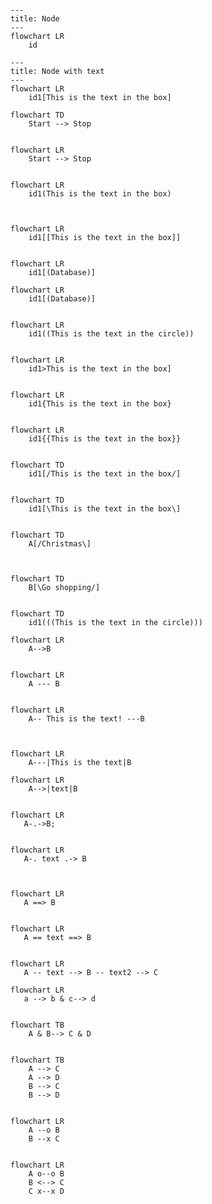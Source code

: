 


```mermaid

---
title: Node
---
flowchart LR
    id

```



```mermaid
---
title: Node with text
---
flowchart LR
    id1[This is the text in the box]

```



```mermaid
flowchart TD
    Start --> Stop


```



```mermaid
flowchart LR
    Start --> Stop


```



```mermaid
flowchart LR
    id1(This is the text in the box)


```



```mermaid

flowchart LR
    id1[[This is the text in the box]]

```



```mermaid

flowchart LR
    id1[(Database)]

```



```mermaid
flowchart LR
    id1[(Database)]


```



```mermaid
flowchart LR
    id1((This is the text in the circle))


```



```mermaid
flowchart LR
    id1>This is the text in the box]


```



```mermaid
flowchart LR
    id1{This is the text in the box}


```



```mermaid
flowchart LR
    id1{{This is the text in the box}}


```



```mermaid
flowchart TD
    id1[/This is the text in the box/]


```



```mermaid
flowchart TD
    id1[\This is the text in the box\]


```


```mermaid
flowchart TD
    A[/Christmas\]


```



```mermaid

flowchart TD
    B[\Go shopping/]

```



```mermaid

flowchart TD
    id1(((This is the text in the circle)))

```



```mermaid
flowchart LR
    A-->B


```



```mermaid
flowchart LR
    A --- B


```



```mermaid
flowchart LR
    A-- This is the text! ---B


```



```mermaid

flowchart LR
    A---|This is the text|B

```



```mermaid
flowchart LR
    A-->|text|B


```



```mermaid
flowchart LR
   A-.->B;


```




```mermaid
flowchart LR
   A-. text .-> B


```




```mermaid

flowchart LR
   A ==> B

```




```mermaid

flowchart LR
   A == text ==> B

```




```mermaid

flowchart LR
   A -- text --> B -- text2 --> C

```




```mermaid
flowchart LR
   a --> b & c--> d


```




```mermaid
flowchart TB
    A & B--> C & D


```




```mermaid
flowchart TB
    A --> C
    A --> D
    B --> C
    B --> D


```




```mermaid
flowchart LR
    A --o B
    B --x C


```




```mermaid
flowchart LR
    A o--o B
    B <--> C
    C x--x D


```




```mermaid


```




```mermaid


```




```mermaid


```




```mermaid


```




```mermaid


```




```mermaid


```




```mermaid


```




```mermaid


```




```mermaid


```




```mermaid


```




```mermaid


```




```mermaid


```




```mermaid


```




```mermaid


```




```mermaid


```




```mermaid


```




```mermaid


```




```mermaid


```




```mermaid


```




```mermaid


```




```mermaid


```




```mermaid


```




```mermaid


```




```mermaid


```


